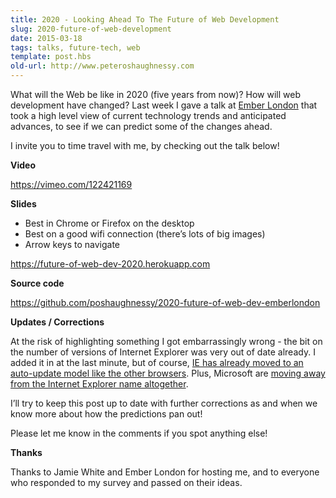 ```yaml
---
title: 2020 - Looking Ahead To The Future of Web Development
slug: 2020-future-of-web-development
date: 2015-03-18
tags: talks, future-tech, web
template: post.hbs 
old-url: http://www.peteroshaughnessy.com
---
```


What will the Web be like in 2020 (five years from now)? How will web
development have changed? Last week I gave a talk at [Ember
London](http://www.meetup.com/London-Emberjs-User-Group/events/218940841/) that
took a high level view of current technology trends and anticipated
advances, to see if we can predict some of the changes ahead.

I invite you to time travel with me, by checking out the talk below!

**Video**

<https://vimeo.com/122421169>

**Slides**

-   Best in Chrome or Firefox on the desktop
-   Best on a good wifi connection (there’s lots of big images)
-   Arrow keys to navigate

<https://future-of-web-dev-2020.herokuapp.com>

**Source code**

<https://github.com/poshaughnessy/2020-future-of-web-dev-emberlondon>

**Updates / Corrections**

At the risk of highlighting something I got embarrassingly wrong - the
bit on the number of versions of Internet Explorer was very out of date
already. I added it in at the last minute, but of course, [IE has
already moved to an auto-update model like the other
browsers](http://www.geek.com/news/microsoft-decides-to-automatically-update-internet-explorer-for-everyone-1449517/).
Plus, Microsoft are [moving away from the Internet Explorer name
altogether](http://www.theverge.com/2015/3/17/8230631/microsoft-is-killing-off-the-internet-explorer-brand).

I’ll try to keep this post up to date with further corrections as and
when we know more about how the predictions pan out!

Please let me know in the comments if you spot anything else!

**Thanks**

Thanks to Jamie White and Ember London for hosting me, and to everyone
who responded to my survey and passed on their ideas.

